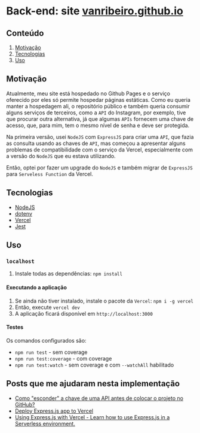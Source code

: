 # Back-end: site [vanribeiro.github.io](https://vanribeiro.github.io/)

## Conteúdo
1. [Motivação](#motivação)
2. [Tecnologias](#tecnologias)
3. [Uso](#uso)

## Motivação
Atualmente, meu site está hospedado no Github Pages e o serviço oferecido por eles só permite hospedar páginas estáticas. Como eu queria manter a hospedagem ali, o repositório público e também queria consumir alguns serviços de terceiros, como a `API` do Instagram, por exemplo, tive que procurar outra alternativa, já que algumas `APIs` fornecem uma chave de acesso, que, para mim, tem o mesmo nível de senha e deve ser protegida.

Na primeira versão, usei `NodeJS` com `ExpressJS` para criar uma `API`, que fazia as consulta usando as chaves de `API`, mas começou a apresentar alguns problemas de compatibilidade com o serviço da Vercel, especialmente com a versão do `NodeJS` que eu estava utilizando. 

Então, optei por fazer um upgrade do `NodeJS` e também migrar de `ExpressJS` para `Serveless Function` da Vercel.

## Tecnologias 

- [NodeJS](https://nodejs.org/en/)
- [dotenv](https://www.npmjs.com/package/dotenv)
- [Vercel](https://vercel.com/)
- [Jest](https://jestjs.io/)

## Uso

### `localhost`

1. Instale todas as dependências: `npm install`

#### Executando a aplicação

1. Se ainda não tiver instalado, instale o pacote da `Vercel`: `npm i -g vercel`
2. Então, execute `vercel dev`
3. A aplicação ficará disponível em `http://localhost:3000`

#### Testes

Os comandos configurados são:

- `npm run test` - sem coverage
- `npm run test:coverage` - com coverage
- `npm run test:watch` - sem coverage e com `--watchAll` habilitado

## Posts que me ajudaram nesta implementação

- [Como "esconder" a chave de uma API antes de colocar o projeto no GitHub?](https://pt.stackoverflow.com/questions/477756/como-esconder-a-chave-de-uma-api-antes-de-colocar-o-projeto-no-github)
- [Deploy Express.js app to Vercel ](https://dev.to/hte305/deploy-express-js-app-to-vercel-38jb)
- [Using Express.js with Vercel - Learn how to use Express.js in a Serverless environment.](https://vercel.com/guides/using-express-with-vercel)
